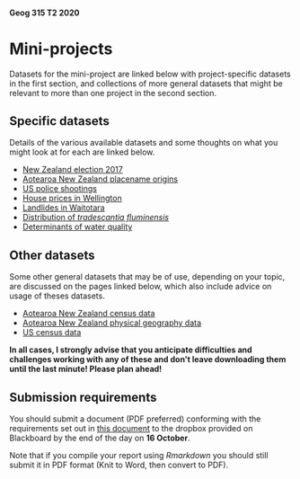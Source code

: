 #### Geog 315 T2 2020
# Mini-projects
Datasets for the mini-project are linked below with project-specific datasets in the first section, and collections of more general datasets that might be relevant to more than one project in the second section.

## Specific datasets
Details of the various available datasets and some thoughts on what you might look at for each are linked below.

+ [New Zealand election 2017](election-2017)
+ [Aotearoa New Zealand placename origins](anz-placenames)
+ [US police shootings](us-police-shootings)
+ [House prices in Wellington](homes)
+ [Landlides in Waitotara](landslides)
+ [Distribution of _tradescantia fluminensis_](tradescantia)
+ [Determinants of water quality](water-quality)

## Other datasets
Some other general datasets that may be of use, depending on your topic, are discussed on the pages linked below, which also include advice on usage of theses datasets.

+ [Aotearoa New Zealand census data](aotearoa-new-zealand-census-data.md)
+ [Aotearoa New Zealand physical geography data](aotearoa-new-zealand-physical-geography-data.md)
+ [US census data](us-census-data.md)

**In all cases, I strongly advise that you anticipate difficulties and challenges working with any of these and don't leave downloading them until the last minute! Please plan ahead!**

## Submission requirements
You should submit a document (PDF preferred) conforming with the requirements set out in [this document](guidance-on-mini-project-report.md) to the dropbox provided on Blackboard by the end of the day on **16 October**.

Note that if you compile your report using _Rmarkdown_ you should still submit it in PDF format (Knit to Word, then convert to PDF).
